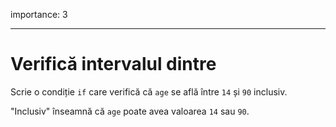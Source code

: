 importance: 3

---

# Verifică intervalul dintre

Scrie o condiție `if` care verifică că `age` se află între `14` și `90` inclusiv.

"Inclusiv" înseamnă că `age` poate avea valoarea `14` sau `90`.
